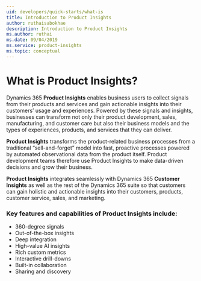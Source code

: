 ```yaml
---
uid: developers/quick-starts/what-is
title: Introduction to Product Insights
author: ruthaisabokhae
description: Introduction to Product Insights
ms.author: ruthai
ms.date: 09/04/2019
ms.service: product-insights
ms.topic: conceptual
---
```


# What is Product Insights?

Dynamics 365 **Product Insights** enables business users to collect signals from their products and services and gain actionable insights into their customers’ usage and experiences. Powered by these signals and insights, businesses can transform not only their product development, sales, manufacturing, and customer care but also their business models and the types of experiences, products, and services that they can deliver.<br>

**Product Insights** transforms the product-related business processes from a traditional “sell-and-forget” model into fast, proactive processes powered by automated observational data from the product itself. Product development teams therefore use Product Insights to make data-driven decisions and grow their business.<br> 

**Product Insights** integrates seamlessly with Dynamics 365 **Customer Insights** as well as the rest of the Dynamics 365 suite so that customers can gain holistic and actionable insights into their customers, products, customer service, sales, and marketing.<br>

### Key features and capabilities of Product Insights include:
* 360-degree signals
* Out-of-the-box insights
* Deep integration
* High-value AI insights
* Rich custom metrics
* Interactive drill-downs
* Built-in collaboration
* Sharing and discovery
